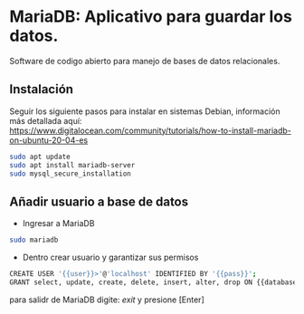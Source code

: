 # MariaDB: Aplicativo para guardar los datos.

Software de codigo abierto para manejo de bases de datos relacionales.

## Instalación

Seguir los siguiente pasos para instalar en sistemas Debian, información más detallada aquí: https://www.digitalocean.com/community/tutorials/how-to-install-mariadb-on-ubuntu-20-04-es

```bash
sudo apt update
sudo apt install mariadb-server
sudo mysql_secure_installation
```

## Añadir usuario a base de datos

- Ingresar a MariaDB
```bash
sudo mariadb
```
- Dentro crear usuario y garantizar sus permisos
```bash
CREATE USER '{{user}}>'@'localhost' IDENTIFIED BY '{{pass}}';
GRANT select, update, create, delete, insert, alter, drop ON {{database}}.* TO {{user}}@localhost;
```
para salidr de MariaDB digite: *exit* y presione [Enter]
